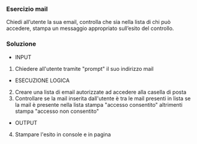 ### Esercizio mail

Chiedi all’utente la sua email,
controlla che sia nella lista di chi può accedere,
stampa un messaggio appropriato sull’esito del controllo.

### Soluzione

- INPUT

1. Chiedere all'utente tramite "prompt" il suo indirizzo mail

- ESECUZIONE LOGICA

2. Creare una lista di email autorizzate ad accedere alla casella di posta
3. Controllare se la mail inserita dall'utente è tra le mail presenti in lista
    se la mail è presente nella lista stampa "accesso consentito"
    altrimenti stampa "accesso non consentito"

- OUTPUT 

4. Stampare l'esito in console e in pagina